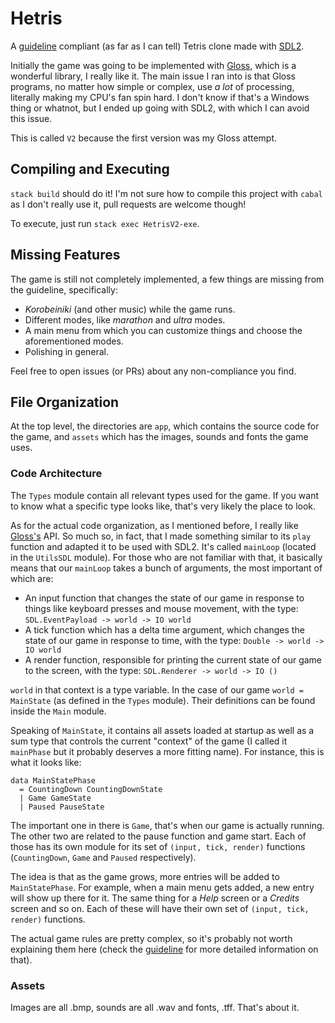 # Hetris

A [guideline](https://tetris.fandom.com/wiki/Tetris_Guideline) compliant (as far as I can tell) Tetris clone made with [SDL2](https://hackage.haskell.org/package/sdl2).

Initially the game was going to be implemented with [Gloss](https://hackage.haskell.org/package/gloss), which is a wonderful library, I really like it. The main issue I ran into is that Gloss programs, no matter how simple or complex, use _a lot_ of processing, literally making my CPU's fan spin hard. I don't know if that's a Windows thing or whatnot, but I ended up going with SDL2, with which I can avoid this issue.

This is called `V2` because the first version was my Gloss attempt.

## Compiling and Executing

`stack build` should do it! I'm not sure how to compile this project with `cabal` as I don't really use it, pull requests are welcome though!

To execute, just run `stack exec HetrisV2-exe`.

## Missing Features

The game is still not completely implemented, a few things are missing from the guideline, specifically:

- _Korobeiniki_ (and other music) while the game runs.
- Different modes, like _marathon_ and _ultra_ modes.
- A main menu from which you can customize things and choose the aforementioned modes.
- Polishing in general.

Feel free to open issues (or PRs) about any non-compliance you find.

## File Organization

At the top level, the directories are `app`, which contains the source code for the game, and `assets` which has the images, sounds and fonts the game uses.

### Code Architecture

The `Types` module contain all relevant types used for the game. If you want to know what a specific type looks like, that's very likely the place to look.

As for the actual code organization, as I mentioned before, I really like [Gloss's](https://hackage.haskell.org/package/gloss) API. So much so, in fact, that I made something similar to its `play` function and adapted it to be used with SDL2. It's called `mainLoop` (located in the `UtilsSDL` module). For those who are not familiar with that, it basically means that our `mainLoop` takes a bunch of arguments, the most important of which are:

- An input function that changes the state of our game in response to things like keyboard presses and mouse movement, with the type: `SDL.EventPayload -> world -> IO world`
- A tick function which has a delta time argument, which changes the state of our game in response to time, with the type: `Double -> world -> IO world`
- A render function, responsible for printing the current state of our game to the screen, with the type: `SDL.Renderer -> world -> IO ()`

`world` in that context is a type variable. In the case of our game `world = MainState` (as defined in the `Types` module). Their definitions can be found inside the `Main` module.

Speaking of `MainState`, it contains all assets loaded at startup as well as a sum type that controls the current "context" of the game (I called it `mainPhase` but it probably deserves a more fitting name). For instance, this is what it looks like:

```
data MainStatePhase
  = CountingDown CountingDownState
  | Game GameState
  | Paused PauseState
```

The important one in there is `Game`, that's when our game is actually running. The other two are related to the pause function and game start. Each of those has its own module for its set of `(input, tick, render)` functions (`CountingDown`, `Game` and `Paused` respectively).

The idea is that as the game grows, more entries will be added to `MainStatePhase`. For example, when a main menu gets added, a new entry will show up there for it. The same thing for a _Help_ screen or a _Credits_ screen and so on. Each of these will have their own set of `(input, tick, render)` functions.

The actual game rules are pretty complex, so it's probably not worth explaining them here (check the [guideline](https://tetris.fandom.com/wiki/Tetris_Guideline) for more detailed information on that).

### Assets

Images are all .bmp, sounds are all .wav and fonts, .tff. That's about it.
